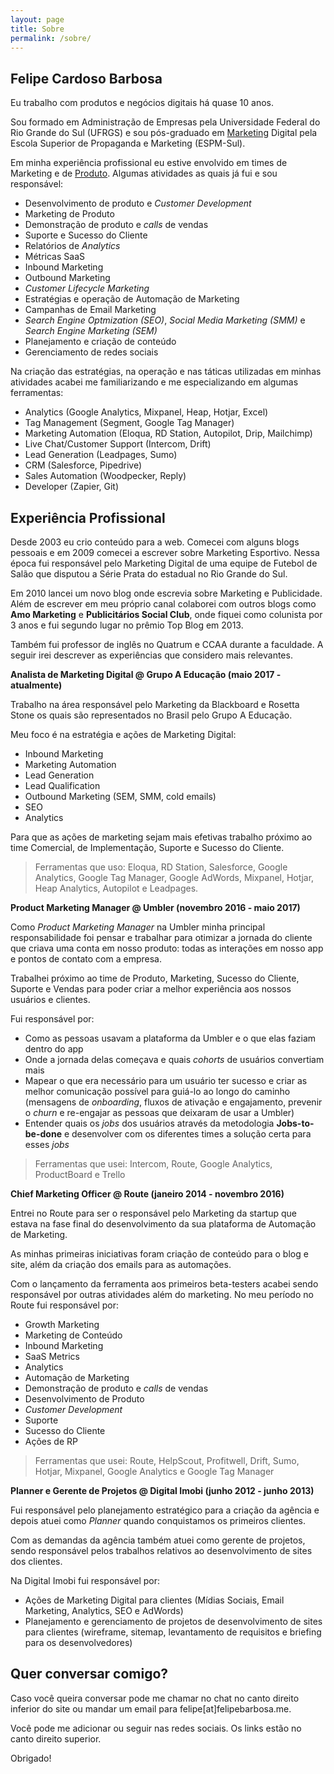 ```yaml
---
layout: page
title: Sobre
permalink: /sobre/
---
```


## Felipe Cardoso Barbosa

Eu trabalho com produtos e negócios digitais há quase 10 anos.

Sou formado em Administração de Empresas pela Universidade Federal do Rio Grande do Sul (UFRGS) e sou pós-graduado em [Marketing](/marketing/) Digital pela Escola Superior de Propaganda e Marketing (ESPM-Sul).

Em minha experiência profissional eu estive envolvido em times de Marketing e de [Produto](/produto/). Algumas atividades as quais já fui e sou responsável:

- Desenvolvimento de produto e *Customer Development*
- Marketing de Produto
- Demonstração de produto e *calls* de vendas
- Suporte e Sucesso do Cliente
- Relatórios de *Analytics*
- Métricas SaaS
- Inbound Marketing
- Outbound Marketing
- *Customer Lifecycle Marketing*
- Estratégias e operação de Automação de Marketing
- Campanhas de Email Marketing
- *Search Engine Optmization (SEO)*, *Social Media Marketing (SMM)* e *Search Engine Marketing (SEM)*
- Planejamento e criação de conteúdo
- Gerenciamento de redes sociais

Na criação das estratégias, na operação e nas táticas utilizadas em minhas atividades acabei me familiarizando e me especializando em algumas ferramentas:

- Analytics (Google Analytics, Mixpanel, Heap, Hotjar, Excel)
- Tag Management (Segment, Google Tag Manager)
- Marketing Automation (Eloqua, RD Station, Autopilot, Drip, Mailchimp)
- Live Chat/Customer Support (Intercom, Drift)
- Lead Generation (Leadpages, Sumo)
- CRM (Salesforce, Pipedrive)
- Sales Automation (Woodpecker, Reply)
- Developer (Zapier, Git)

## Experiência Profissional

Desde 2003 eu crio conteúdo para a web. Comecei com alguns blogs pessoais e em 2009 comecei a escrever sobre Marketing Esportivo. Nessa época fui responsável pelo Marketing Digital de uma equipe de Futebol de Salão que disputou a Série Prata do estadual no Rio Grande do Sul. 

Em 2010 lancei um novo blog onde escrevia sobre Marketing e Publicidade. Além de escrever em meu próprio canal colaborei com outros blogs como **Amo Marketing** e **Publicitários Social Club**, onde fiquei como colunista por 3 anos e fui segundo lugar no prêmio Top Blog em 2013.

Também fui professor de inglês no Quatrum e CCAA durante a faculdade. A seguir irei descrever as experiências que considero mais relevantes.

**Analista de Marketing Digital @ Grupo A Educação (maio 2017 - atualmente)**

Trabalho na área responsável pelo Marketing da Blackboard e Rosetta Stone os quais são representados no Brasil pelo Grupo A Educação.

Meu foco é na estratégia e ações de Marketing Digital:

- Inbound Marketing
- Marketing Automation
- Lead Generation
- Lead Qualification
- Outbound Marketing (SEM, SMM, cold emails)
- SEO
- Analytics

Para que as ações de marketing sejam mais efetivas trabalho próximo ao time Comercial, de Implementação, Suporte e Sucesso do Cliente.

> Ferramentas que uso: Eloqua, RD Station, Salesforce, Google Analytics, Google Tag Manager, Google AdWords, Mixpanel, Hotjar, Heap Analytics, Autopilot e Leadpages. 

**Product Marketing Manager @ Umbler (novembro 2016 - maio 2017)**

Como *Product Marketing Manager* na Umbler minha principal responsabilidade foi pensar e trabalhar para otimizar a jornada do cliente que criava uma conta em nosso produto: todas as interações em nosso app e pontos de contato com a empresa.

Trabalhei próximo ao time de Produto, Marketing, Sucesso do Cliente, Suporte e Vendas para poder criar a melhor experiência aos nossos usuários e clientes.

Fui responsável por:

- Como as pessoas usavam a plataforma da Umbler e o que elas faziam dentro do app
- Onde a jornada delas começava e quais *cohorts* de usuários convertiam mais
- Mapear o que era necessário para um usuário ter sucesso e criar as melhor comunicação possível para guiá-lo ao longo do caminho (mensagens de *onboarding*, fluxos de ativação e engajamento, prevenir o *churn* e re-engajar as pessoas que deixaram de usar a Umbler)
- Entender quais os *jobs* dos usuários através da metodologia **Jobs-to-be-done** e desenvolver com os diferentes times a solução certa para esses *jobs*

> Ferramentas que usei: Intercom, Route, Google Analytics, ProductBoard e Trello

**Chief Marketing Officer @ Route (janeiro 2014 - novembro 2016)**

Entrei no Route para ser o responsável pelo Marketing da startup que estava na fase final do desenvolvimento da sua plataforma de Automação de Marketing.

As minhas primeiras iniciativas foram criação de conteúdo para o blog e site, além da criação dos emails para as automações.

Com o lançamento da ferramenta aos primeiros beta-testers acabei sendo responsável por outras atividades além do marketing. No meu período no Route fui responsável por:

- Growth Marketing
- Marketing de Conteúdo
- Inbound Marketing
- SaaS Metrics
- Analytics
- Automação de Marketing
- Demonstração de produto e *calls* de vendas
- Desenvolvimento de Produto
- *Customer Development*
- Suporte
- Sucesso do Cliente
- Ações de RP

> Ferramentas que usei: Route, HelpScout, Profitwell, Drift, Sumo, Hotjar, Mixpanel, Google Analytics e Google Tag Manager

**Planner e Gerente de Projetos @ Digital Imobi (junho 2012 - junho 2013)**

Fui responsável pelo planejamento estratégico para a criação da agência e depois atuei como *Planner* quando conquistamos os primeiros clientes.

Com as demandas da agência também atuei como gerente de projetos, sendo responsável pelos trabalhos relativos ao desenvolvimento de sites dos clientes.

Na Digital Imobi fui responsável por:

- Ações de Marketing Digital para clientes (Mídias Sociais, Email Marketing, Analytics, SEO e AdWords)
- Planejamento e gerenciamento de projetos de desenvolvimento de sites para clientes (wireframe, sitemap, levantamento de requisitos e briefing para os desenvolvedores)

## Quer conversar comigo?

Caso você queira conversar pode me chamar no chat no canto direito inferior do site ou mandar um email para felipe[at]felipebarbosa.me.

Você pode me adicionar ou seguir nas redes sociais. Os links estão no canto direito superior.

Obrigado! 
